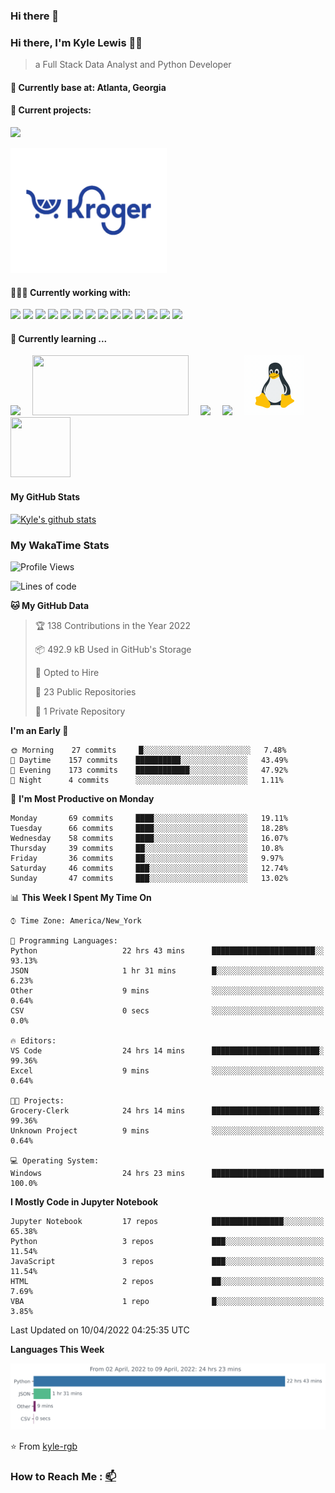 ### Hi there 👋
### Hi there, I'm Kyle Lewis 👨‍💻

> a Full Stack Data Analyst and Python Developer

#### 📍 Currently base at: Atlanta, Georgia

#### 💼 Current projects:
<a href="https://github.com/kyle-rgb/Discord_Project"><img src="https://img.icons8.com/doodle/48/000000/discord-logo.png"/></img></a>

<a href="https://github.com/kyle-rgb/Grocery-Clerk"><img src="images/kroger.png" width='250px' height='200px' /></img></a>

#### 👨🏻‍💻 Currently working with:

<a href="https://www.javascript.com/"><img src="https://img.icons8.com/color/48/000000/javascript.png"/></a>
<a href="https://www.python.org/"><img src="https://img.icons8.com/color/48/000000/python--v1.png"/></a>
<a href="https://vuejs.org/"><img src="https://img.icons8.com/color/48/000000/vue-js.png"/></a>
<a href="https://nodejs.org/"><img src="https://img.icons8.com/color/48/000000/nodejs.png"/></a>
<a href="https://www.tableau.com/products/public"><img src="https://img.icons8.com/color/48/000000/tableau-software.png"/></a>
<a href="https://www.npmjs.com/"><img src="https://img.icons8.com/color/48/000000/npm.png"/></a>
<a href="https://www.w3schools.com/css/"><img src="https://img.icons8.com/color/48/000000/css3.png"/></a>
<a href="https://www.w3schools.com/html/"><img src="https://img.icons8.com/color/48/000000/html-5.png"/></a>
<a href="https://getbootstrap.com/"><img src="https://img.icons8.com/color/48/000000/bootstrap.png"/></a>
<a href="https://www.mongodb.com/"><img src="https://img.icons8.com/color/48/000000/mongodb.png"/></a>
<a href="https://www.postgresql.org/"><img src="https://img.icons8.com/color/48/000000/postgreesql.png"/></a>
<a href="https://mariadb.org/"><img src="https://img.icons8.com/fluency/48/000000/maria-db.png"/></a>
<a href="https://visualstudio.microsoft.com/"><img src="https://img.icons8.com/color/48/000000/visual-studio.png"/></a>
<a href="https://github.com/"><img src="https://img.icons8.com/color/48/000000/github--v1.png"/></a>

#### 🌱 Currently learning ...

<a href="https://www.docker.com/"><img src="https://img.icons8.com/color/96/000000/docker.png" style='margin-right: 15px'/></a>
<a href="https://airflow.apache.org/"><img src="https://upload.wikimedia.org/wikipedia/commons/d/de/AirflowLogo.png" width="250px" height="96px" style='margin-right: 15px'/></a>
<a href="https://docs.microsoft.com/en-us/powershell/"><img src="https://img.icons8.com/color/96/000000/powershell.png" style='margin-right: 15px'/></a>
<a href="https://help.ubuntu.com/"><img src="https://img.icons8.com/color/96/000000/ubuntu--v1.png" style='margin-right: 15px'/></a>
<a href="https://www.linux.org/"><img src="images/linux.gif" style='margin-right: 15px' width="96px" height="96px"/></a>
<a href="https://www.scala-lang.org/"><img src="https://img.icons8.com/dusk/128/000000/scala.png" style='margin-right: 15px' width="96px" height="96px"/></a>



#### My GitHub Stats

[![Kyle's github stats](https://github-readme-stats.vercel.app/api?username=kyle-rgb&show_icons=true)](https://github.com/anuraghazra/github-readme-stats)

### My WakaTime Stats

<!--START_SECTION:waka-->
![Profile Views](http://img.shields.io/badge/Profile%20Views-14-blue)

![Lines of code](https://img.shields.io/badge/From%20Hello%20World%20I%27ve%20Written-5%20Million%20lines%20of%20code-blue)

**🐱 My GitHub Data** 

> 🏆 138 Contributions in the Year 2022
 > 
> 📦 492.9 kB Used in GitHub's Storage 
 > 
> 💼 Opted to Hire
 > 
> 📜 23 Public Repositories 
 > 
> 🔑 1 Private Repository 
 > 
**I'm an Early 🐤** 

```text
🌞 Morning    27 commits     █░░░░░░░░░░░░░░░░░░░░░░░░   7.48% 
🌆 Daytime    157 commits    ██████████░░░░░░░░░░░░░░░   43.49% 
🌃 Evening    173 commits    ████████████░░░░░░░░░░░░░   47.92% 
🌙 Night      4 commits      ░░░░░░░░░░░░░░░░░░░░░░░░░   1.11%

```
📅 **I'm Most Productive on Monday** 

```text
Monday       69 commits     ████░░░░░░░░░░░░░░░░░░░░░   19.11% 
Tuesday      66 commits     ████░░░░░░░░░░░░░░░░░░░░░   18.28% 
Wednesday    58 commits     ████░░░░░░░░░░░░░░░░░░░░░   16.07% 
Thursday     39 commits     ██░░░░░░░░░░░░░░░░░░░░░░░   10.8% 
Friday       36 commits     ██░░░░░░░░░░░░░░░░░░░░░░░   9.97% 
Saturday     46 commits     ███░░░░░░░░░░░░░░░░░░░░░░   12.74% 
Sunday       47 commits     ███░░░░░░░░░░░░░░░░░░░░░░   13.02%

```


📊 **This Week I Spent My Time On** 

```text
⌚︎ Time Zone: America/New_York

💬 Programming Languages: 
Python                   22 hrs 43 mins      ███████████████████████░░   93.13% 
JSON                     1 hr 31 mins        █░░░░░░░░░░░░░░░░░░░░░░░░   6.23% 
Other                    9 mins              ░░░░░░░░░░░░░░░░░░░░░░░░░   0.64% 
CSV                      0 secs              ░░░░░░░░░░░░░░░░░░░░░░░░░   0.0%

🔥 Editors: 
VS Code                  24 hrs 14 mins      ████████████████████████░   99.36% 
Excel                    9 mins              ░░░░░░░░░░░░░░░░░░░░░░░░░   0.64%

🐱‍💻 Projects: 
Grocery-Clerk            24 hrs 14 mins      ████████████████████████░   99.36% 
Unknown Project          9 mins              ░░░░░░░░░░░░░░░░░░░░░░░░░   0.64%

💻 Operating System: 
Windows                  24 hrs 23 mins      █████████████████████████   100.0%

```

**I Mostly Code in Jupyter Notebook** 

```text
Jupyter Notebook         17 repos            ████████████████░░░░░░░░░   65.38% 
Python                   3 repos             ███░░░░░░░░░░░░░░░░░░░░░░   11.54% 
JavaScript               3 repos             ███░░░░░░░░░░░░░░░░░░░░░░   11.54% 
HTML                     2 repos             ██░░░░░░░░░░░░░░░░░░░░░░░   7.69% 
VBA                      1 repo              █░░░░░░░░░░░░░░░░░░░░░░░░   3.85%

```



 Last Updated on 10/04/2022 04:25:35 UTC
<!--END_SECTION:waka-->
**Languages This Week**

![Chart not found](https://raw.githubusercontent.com/kyle-rgb/kyle-rgb/main/images/stat.svg) 

⭐️ From [kyle-rgb](https://github.com/kyle-rgb)

### How to Reach Me : [📫](mailto:kylel9815@gmail.com)


<!--
**kyle-rgb/kyle-rgb** is a ✨ _special_ ✨ repository because its `README.md` (this file) appears on your GitHub profile.

Here are some ideas to get you started:

- 🔭 I’m currently working on ...
- 🌱 I’m currently learning ...
- 👯 I’m looking to collaborate on ...
- 🤔 I’m looking for help with ...
- 💬 Ask me about ...
- 📫 How to reach me: ...
- 😄 Pronouns: ...
- ⚡ Fun fact: ...
-->
